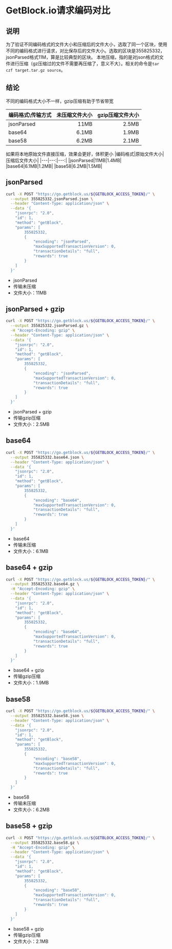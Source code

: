 # GetBlock.io请求编码对比

## 说明

为了验证不同编码格式的文件大小和压缩后的文件大小，选取了同一个区块，使用不同的编码格式进行请求，对比保存后的文件大小。选取的区块是355825332，jsonParsed格式11M，算是比较典型的区块。
本地压缩，指的是对json格式的文件进行压缩（gz压缩过的文件不需要再压缩了，意义不大）。相关的命令是`tar czf target.tar.gz source`。

## 结论

不同的编码格式大小不一样，gzip压缩有助于节省带宽

|编码格式\传输方式|未压缩文件大小|gzip压缩文件大小|
|:---|---:|---:|
|jsonParsed|11MB|2.5MB|
|base64|6.1MB|1.9MB|
|base58|6.2MB|2.1MB|

如果将本地原始文件直接压缩，效果会更好，体积更小
|编码格式|原始文件大小|压缩后文件大小|
|---|---:|---:|
|jsonParsed|11MB|1.4MB|
|base64|6.1MB|1.2MB|
|base58|6.2MB|1.5MB|


## jsonParsed
```bash
curl -X POST "https://go.getblock.us/${GETBLOCK_ACCESS_TOKEN}/" \
  --output 355825332.jsonParsed.json \
  --header "Content-Type: application/json" \
  --data '{
    "jsonrpc": "2.0",
    "id": 1,
    "method": "getBlock",
    "params": [
        355825332,
        {
            "encoding": "jsonParsed",
            "maxSupportedTransactionVersion": 0,
            "transactionDetails": "full",
            "rewards": true
        }
    ]
  }'
```
- jsonParsed
- 传输未压缩
- 文件大小：11MB

## jsonParsed + gzip
```bash
curl -X POST "https://go.getblock.us/${GETBLOCK_ACCESS_TOKEN}/" \
  --output 355825332.jsonParsed.gz \
  -H "Accept-Encoding: gzip" \
  --header "Content-Type: application/json" \
  --data '{
    "jsonrpc": "2.0",
    "id": 1,
    "method": "getBlock",
    "params": [
        355825332,
        {
            "encoding": "jsonParsed",
            "maxSupportedTransactionVersion": 0,
            "transactionDetails": "full",
            "rewards": true
        }
    ]
  }'
```
- jsonParsed + gzip
- 传输gzip压缩
- 文件大小：2.5MB

## base64
```bash
curl -X POST "https://go.getblock.us/${GETBLOCK_ACCESS_TOKEN}/" \
  --output 355825332.base64.json \
  --header "Content-Type: application/json" \
  --data '{
    "jsonrpc": "2.0",
    "id": 1,
    "method": "getBlock",
    "params": [
        355825332,
        {
            "encoding": "base64",
            "maxSupportedTransactionVersion": 0,
            "transactionDetails": "full",
            "rewards": true
        }
    ]
  }'
```
- base64
- 传输未压缩
- 文件大小：6.1MB

## base64 + gzip
```bash
curl -X POST "https://go.getblock.us/${GETBLOCK_ACCESS_TOKEN}/" \
  --output 355825332.base64.gz \
  -H "Accept-Encoding: gzip" \
  --header "Content-Type: application/json" \
  --data '{
    "jsonrpc": "2.0",
    "id": 1,
    "method": "getBlock",
    "params": [
        355825332,
        {
            "encoding": "base64",
            "maxSupportedTransactionVersion": 0,
            "transactionDetails": "full",
            "rewards": true
        }
    ]
  }'
```
- base64 + gzip
- 传输gzip压缩
- 文件大小：1.9MB

## base58
```bash
curl -X POST "https://go.getblock.us/${GETBLOCK_ACCESS_TOKEN}/" \
  --output 355825332.base58.json \
  --header "Content-Type: application/json" \
  --data '{
    "jsonrpc": "2.0",
    "id": 1,
    "method": "getBlock",
    "params": [
        355825332,
        {
            "encoding": "base58",
            "maxSupportedTransactionVersion": 0,
            "transactionDetails": "full",
            "rewards": true
        }
    ]
  }'
```
- base58
- 传输未压缩
- 文件大小：6.2MB

## base58 + gzip
```bash
curl -X POST "https://go.getblock.us/${GETBLOCK_ACCESS_TOKEN}/" \
  --output 355825332.base58.gz \
  -H "Accept-Encoding: gzip" \
  --header "Content-Type: application/json" \
  --data '{
    "jsonrpc": "2.0",
    "id": 1,
    "method": "getBlock",
    "params": [
        355825332,
        {
            "encoding": "base58",
            "maxSupportedTransactionVersion": 0,
            "transactionDetails": "full",
            "rewards": true
        }
    ]
  }'
```
- base58 + gzip
- 传输gzip压缩
- 文件大小：2.1MB
